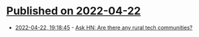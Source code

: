 # [Published on 2022-04-22](index.md)

* [2022-04-22, 19:18:45](https://news.ycombinator.com/item?id=31126749) - [Ask HN: Are there any rural tech communities?](https://news.ycombinator.com/item?id=31126749)
